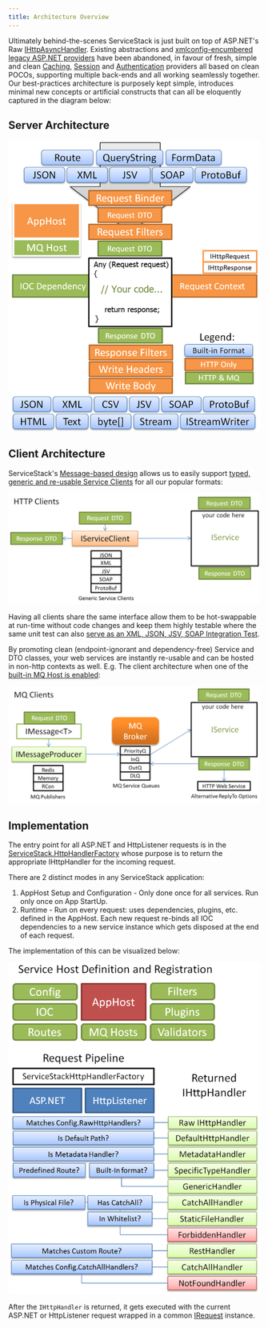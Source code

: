 ```yaml
---
title: Architecture Overview
---
```


Ultimately behind-the-scenes ServiceStack is just built on top of ASP.NET's Raw 
[IHttpAsyncHandler](https://msdn.microsoft.com/en-us/library/ms227433.aspx). 
Existing abstractions and [xmlconfig-encumbered legacy ASP.NET providers](http://mono.servicestack.net/mvc-powerpack/) have been abandoned, 
in favour of fresh, simple and clean [Caching](/caching), [Session](/auth/sessions) 
and [Authentication](/auth/authentication-and-authorization) providers all based on clean POCOs, 
supporting multiple back-ends and all working seamlessly together. Our best-practices 
architecture is purposely kept simple, introduces minimal new concepts or artificial constructs that 
can all be eloquently captured in the diagram below:

## Server Architecture

![ServiceStack Logical Architecture View](/img/pages/overview/servicestack-logical-view-02.png) 

## Client Architecture

ServiceStack's [Message-based design](/advantages-of-message-based-web-services) allows us to easily support [typed, generic and re-usable Service Clients](/clients-overview) for all our popular formats:

![ServiceStack HTTP Client Architecture](/img/pages/overview/servicestack-httpclients.png) 

Having all clients share the same interface allow them to be hot-swappable at run-time without code changes and keep them highly testable where the same unit test can also [serve as an XML, JSON, JSV, SOAP Integration Test](https://github.com/ServiceStack/ServiceStack/blob/master/tests/ServiceStack.WebHost.IntegrationTests/Tests/WebServicesTests.cs).

By promoting clean (endpoint-ignorant and dependency-free) Service and DTO classes, your web services are instantly re-usable and can be hosted in non-http contexts as well. E.g. The client architecture when one of the [built-in MQ Host is enabled](/redis-mq):

![ServiceStack MQ Client Architecture](/img/pages/overview/servicestack-mqclients.png) 

## Implementation 

The entry point for all ASP.NET and HttpListener requests is in the [ServiceStack.HttpHandlerFactory](https://github.com/ServiceStack/ServiceStack/blob/master/src/ServiceStack/HttpHandlerFactory.cs) whose purpose is to return the appropriate IHttpHandler for the incoming request.

There are 2 distinct modes in any ServiceStack application:

1. AppHost Setup and Configuration - Only done once for all services. Run only once on App StartUp.
1. Runtime - Run on every request: uses dependencies, plugins, etc. defined in the AppHost. Each new request re-binds all IOC dependencies to a new service instance which gets disposed at the end of each request.

The implementation of this can be visualized below:

![ServiceStack Overview](/img/pages/overview/servicestack-overview-01.png)

After the `IHttpHandler` is returned, it gets executed with the current ASP.NET or HttpListener request wrapped in a common [IRequest](https://github.com/ServiceStack/ServiceStack/blob/master/src/ServiceStack.Interfaces/Web/IRequest.cs) instance. 
